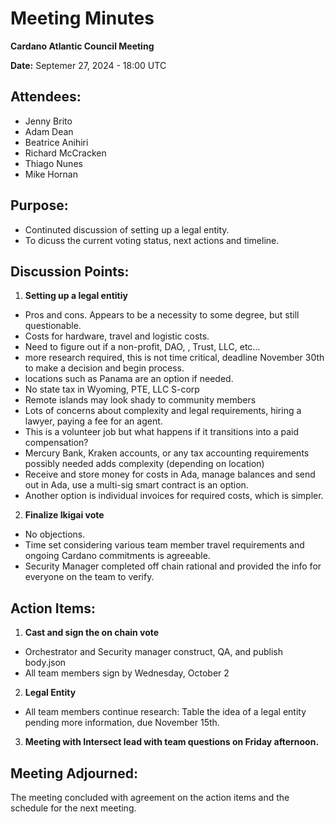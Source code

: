 # Meeting Minutes

**Cardano Atlantic Council Meeting**

**Date:** Septemer 27, 2024 - 18:00 UTC

## **Attendees:** 
- Jenny Brito
- Adam Dean
- Beatrice Anihiri
- Richard McCracken
- Thiago Nunes
- Mike Hornan

## **Purpose:** 
- Continuted discussion of setting up a legal entity.
- To dicuss the current voting status, next actions and timeline.

## **Discussion Points:**

1. **Setting up a legal entitiy**

- Pros and cons. Appears to be a necessity to some degree, but still questionable.
- Costs for hardware, travel and logistic costs.
- Need to figure out if a non-profit, DAO, , Trust, LLC, etc…
- more research required, this is not time critical, deadline November 30th to make a decision and begin process.
- locations such as Panama are an option if needed.
- No state tax in Wyoming, PTE, LLC S-corp
- Remote islands may look shady to community members
- Lots of concerns about complexity and legal requirements, hiring a lawyer, paying a fee for an agent.
- This is a volunteer job but what happens if it transitions into a paid compensation?
- Mercury Bank, Kraken accounts, or any tax accounting requirements possibly needed adds complexity (depending on location)
- Receive and store money for costs in Ada, manage balances and send out in Ada, use a multi-sig smart contract is an option.
- Another option is individual invoices for required costs, which is simpler.

2. **Finalize Ikigai vote**
- No objections.
- Time set considering various team member travel requirements and ongoing Cardano commitments is agreeable.
- Security Manager completed off chain rational and provided the info for everyone on the team to verify.

## **Action Items:**

1. **Cast and sign the on chain vote**
- Orchestrator and Security manager construct, QA, and publish body.json
- All team members sign by Wednesday, October 2

2. **Legal Entity**
- All team members continue research: Table the idea of a legal entity pending more information, due November 15th.

3. **Meeting with Intersect lead with team questions on Friday afternoon.**

## **Meeting Adjourned:**
The meeting concluded with agreement on the action items and the schedule for the next meeting. 
